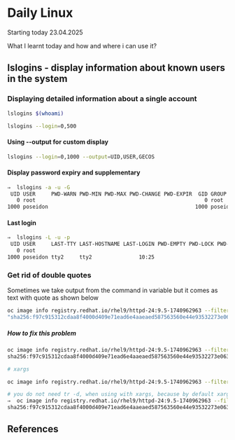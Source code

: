 # Daily Linux

Starting today 23.04.2025

What I learnt today and how and where i can use it?

## lslogins - display information about known users in the system

### Displaying detailed information about a single account

```bash
lslogins $(whoami)

lslogins --login=0,500
```
#### Using --output for custom display

```bash
lslogins --login=0,1000 --output=UID,USER,GECOS
```

#### Display password expiry and supplementary

```bash
⇒  lslogins -a -u -G
 UID USER     PWD-WARN PWD-MIN PWD-MAX PWD-CHANGE PWD-EXPIR  GID GROUP    SUPP-GIDS SUPP-GROUPS
   0 root                                                      0 root
1000 poseidon                                               1000 poseidon 987,10    libvirt,wheel
```

#### Last login

```bash
⇒  lslogins -L -u -p
 UID USER     LAST-TTY LAST-HOSTNAME LAST-LOGIN PWD-EMPTY PWD-LOCK PWD-DENY NOLOGIN HUSHED PWD-METHOD
   0 root                                                                         0
1000 poseidon tty2     tty2               10:25                                   0      0
```

### Get rid of double quotes

Sometimes we take output from the command in variable but it comes as text with quote as shown below
```bash
oc image info registry.redhat.io/rhel9/httpd-24:9.5-1740962963 --filter-by-os linux/amd64 -o json | jq .digest
"sha256:f97c915312cdaa8f4000d409e71ead6e4aaeaed587563560e44e93532273e063"
```
##### How to fix this problem

```bash
oc image info registry.redhat.io/rhel9/httpd-24:9.5-1740962963 --filter-by-os linux/amd64 -o json | jq .digest | tr -d '""'
sha256:f97c915312cdaa8f4000d409e71ead6e4aaeaed587563560e44e93532273e063

# xargs

oc image info registry.redhat.io/rhel9/httpd-24:9.5-1740962963 --filter-by-os linux/amd64 -o json | jq .digest | tr -d '""' | xargs -i sh -c 'IMGID="{}"; echo "$IMGID"'

# you do not need tr -d, when using with xargs, because by default xargs removes the quote
⇒  oc image info registry.redhat.io/rhel9/httpd-24:9.5-1740962963 --filter-by-os linux/amd64 -o json | jq .digest | xargs -i sh -c 'IMGID="{}"; echo "$IMGID"' 
sha256:f97c915312cdaa8f4000d409e71ead6e4aaeaed587563560e44e93532273e063

```


## References


